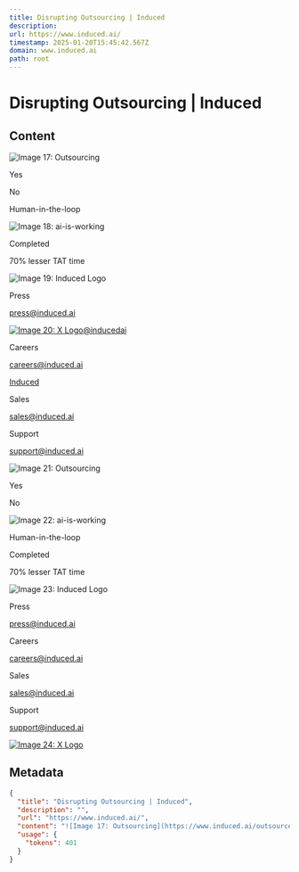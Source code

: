 ```yaml
---
title: Disrupting Outsourcing | Induced
description: 
url: https://www.induced.ai/
timestamp: 2025-01-20T15:45:42.567Z
domain: www.induced.ai
path: root
---
```


# Disrupting Outsourcing | Induced



## Content

![Image 17: Outsourcing](https://www.induced.ai/outsource/out-api.svg)

Yes

No

Human-in-the-loop

![Image 18: ai-is-working](https://www.induced.ai/outsource/ai-is-working.svg)

Completed

70% lesser TAT time

![Image 19: Induced Logo](https://www.induced.ai/outsource/disrupt.svg)

Press

[press@induced.ai](mailto:press@induced.ai)

[![Image 20: X Logo](https://www.induced.ai/outsource/XLogo.svg)@inducedai](https://x.com/inducedai)

Careers

[careers@induced.ai](mailto:careers@induced.ai)

[Induced](https://www.linkedin.com/company/induced-ai)

Sales

[sales@induced.ai](mailto:sales@induced.ai)

Support

[support@induced.ai](mailto:support@induced.ai)

![Image 21: Outsourcing](https://www.induced.ai/outsource/out-api.svg)

Yes

No

![Image 22: ai-is-working](https://www.induced.ai/outsource/ai-is-working.svg)

Human-in-the-loop

Completed

70% lesser TAT time

![Image 23: Induced Logo](https://www.induced.ai/outsource/disrupt.svg)

Press

[press@induced.ai](mailto:press@induced.ai)

Careers

[careers@induced.ai](mailto:careers@induced.ai)

Sales

[sales@induced.ai](mailto:sales@induced.ai)

Support

[support@induced.ai](mailto:support@induced.ai)

[![Image 24: X Logo](https://www.induced.ai/outsource/XLogo.svg)](https://x.com/ayshptk)

[](https://www.linkedin.com/company/induced-ai)

## Metadata

```json
{
  "title": "Disrupting Outsourcing | Induced",
  "description": "",
  "url": "https://www.induced.ai/",
  "content": "![Image 17: Outsourcing](https://www.induced.ai/outsource/out-api.svg)\n\nYes\n\nNo\n\nHuman-in-the-loop\n\n![Image 18: ai-is-working](https://www.induced.ai/outsource/ai-is-working.svg)\n\nCompleted\n\n70% lesser TAT time\n\n![Image 19: Induced Logo](https://www.induced.ai/outsource/disrupt.svg)\n\nPress\n\n[press@induced.ai](mailto:press@induced.ai)\n\n[![Image 20: X Logo](https://www.induced.ai/outsource/XLogo.svg)@inducedai](https://x.com/inducedai)\n\nCareers\n\n[careers@induced.ai](mailto:careers@induced.ai)\n\n[Induced](https://www.linkedin.com/company/induced-ai)\n\nSales\n\n[sales@induced.ai](mailto:sales@induced.ai)\n\nSupport\n\n[support@induced.ai](mailto:support@induced.ai)\n\n![Image 21: Outsourcing](https://www.induced.ai/outsource/out-api.svg)\n\nYes\n\nNo\n\n![Image 22: ai-is-working](https://www.induced.ai/outsource/ai-is-working.svg)\n\nHuman-in-the-loop\n\nCompleted\n\n70% lesser TAT time\n\n![Image 23: Induced Logo](https://www.induced.ai/outsource/disrupt.svg)\n\nPress\n\n[press@induced.ai](mailto:press@induced.ai)\n\nCareers\n\n[careers@induced.ai](mailto:careers@induced.ai)\n\nSales\n\n[sales@induced.ai](mailto:sales@induced.ai)\n\nSupport\n\n[support@induced.ai](mailto:support@induced.ai)\n\n[![Image 24: X Logo](https://www.induced.ai/outsource/XLogo.svg)](https://x.com/ayshptk)\n\n[](https://www.linkedin.com/company/induced-ai)",
  "usage": {
    "tokens": 401
  }
}
```
